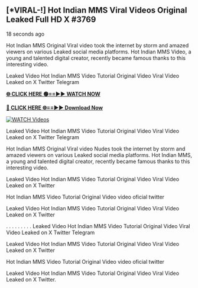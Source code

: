 ## [*VIRAL-!] Hot Indian MMS Viral Videos Original Leaked Full HD X #3769

18 seconds ago

Hot Indian MMS Original Viral video took the internet by storm and amazed viewers on various Leaked social media platforms. Hot Indian MMS Video, a young and talented digital creator, recently became famous thanks to this interesting video.

Leaked Video Hot Indian MMS Video Tutorial Original Video Viral Video Leaked on X Twitter Telegram

**[🌐 CLICK HERE 🟢==►► WATCH NOW](https://russelviper69.blogspot.com/p/valo-video.html)**

**[🔴 CLICK HERE 🌐==►► Download Now](https://russelviper69.blogspot.com/p/valo-video.html)**

[![WATCH Videos](https://i.imgur.com/dJHk4Zq.gif)](https://russelviper69.blogspot.com/p/valo-video.html)

Leaked Video Hot Indian MMS Video Tutorial Original Video Viral Video Leaked on X Twitter Telegram

Hot Indian MMS Original Viral video Nudes took the internet by storm and amazed viewers on various Leaked social media platforms. Hot Indian MMS, a young and talented digital creator, recently became famous thanks to this interesting video.

Leaked Video Hot Indian MMS Video Tutorial Original Video Viral Video Leaked on X Twitter

Hot Indian MMS Video Tutorial Original Video video oficial twitter

Leaked Video Hot Indian MMS Video Tutorial Original Video Viral Video Leaked on X Twitter

. . . . . . . . . Leaked Video Hot Indian MMS Video Tutorial Original Video Viral Video Leaked on X Twitter Telegram

Leaked Video Hot Indian MMS Video Tutorial Original Video Viral Video Leaked on X Twitter

Hot Indian MMS Video Tutorial Original Video video oficial twitter

Leaked Video Hot Indian MMS Video Tutorial Original Video Viral Video Leaked on X Twitter.
